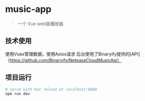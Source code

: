 # music-app

> 一个 Vue web版播放器

## 技术使用
使用Vuex管理数据，使用Axios请求
后台使用了Binaryify提供的[API]（https://github.com/Binaryify/NeteaseCloudMusicApi）
## 项目运行

``` bash
# serve with hot reload at localhost:8080
npm run dev

```
